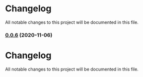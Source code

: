 # Changelog

All notable changes to this project will be documented in this file.

### [0.0.6](https://github.com/validatedid/did-auth-oidc-siop/compare/v0.0.1...v0.0.6) (2020-11-06)

# Changelog

All notable changes to this project will be documented in this file.
